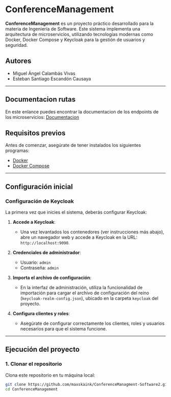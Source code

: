 # ConferenceManagement

**ConferenceManagement** es un proyecto práctico desarrollado para la materia de Ingeniería de Software. Este sistema implementa una arquitectura de microservicios, utilizando tecnologías modernas como Docker, Docker Compose y Keycloak para la gestión de usuarios y seguridad.

## Autores

- Miguel Ángel Calambás Vivas
- Esteban Santiago Escandón Causaya

---
## Documentacion rutas
En este enlance puedes encontrar la documentacion de los endpoints de los microservicios:
[Documentacion](https://documenter.getpostman.com/view/38742501/2sAYBXAAhN)

## Requisitos previos

Antes de comenzar, asegúrate de tener instalados los siguientes programas:

- [Docker](https://www.docker.com/)
- [Docker Compose](https://docs.docker.com/compose/)

---

## Configuración inicial

### Configuración de Keycloak

La primera vez que inicies el sistema, deberás configurar Keycloak:

1. **Accede a Keycloak**:
   - Una vez levantados los contenedores (ver instrucciones más abajo), abre un navegador web y accede a Keycloak en la URL: `http://localhost:9090`.

2. **Credenciales de administrador**:
   - Usuario: `admin`
   - Contraseña: `admin`

3. **Importa el archivo de configuración**:
   - En la interfaz de administración, utiliza la funcionalidad de importación para cargar el archivo de configuración del reino (`keycloak-realm-config.json`), ubicado en la carpeta `keycloak` del proyecto.

4. **Configura clientes y roles**:
   - Asegúrate de configurar correctamente los clientes, roles y usuarios necesarios para que el sistema funcione.

---

## Ejecución del proyecto

### 1. Clonar el repositorio

Clona este repositorio en tu máquina local:

```bash
git clone https://github.com/maxskaink/ConferenceManagment-Software2.git
cd ConferenceManagement
```